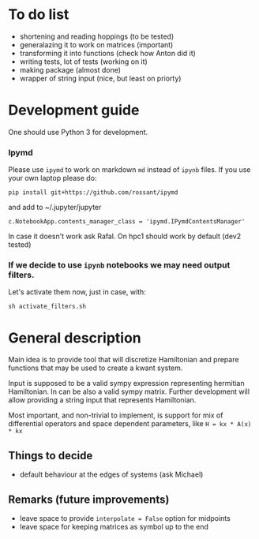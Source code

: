 # To do list
* shortening and reading hoppings (to be tested)
* generalazing it to work on matrices (important)
* transforming it into functions (check how Anton did it)
* writing tests, lot of tests (working on it)
* making package (almost done)
* wrapper of string input (nice, but least on priorty)

# Development guide

One should use Python 3 for development.

### Ipymd
Please use ``ipymd`` to work on markdown ``md`` instead of ``ipynb`` files.
If you use your own laptop please do:
```
pip install git+https://github.com/rossant/ipymd
```
and add to ~/.jupyter/jupyter
```
c.NotebookApp.contents_manager_class = 'ipymd.IPymdContentsManager'
```
In case it doesn't work ask Rafal. On hpc1 should work by default (dev2 tested)

### If we decide to use ``ipynb`` notebooks we may need output filters.
Let's activate them now, just in case, with:
```
sh activate_filters.sh
```

# General description

Main idea is to provide tool that will discretize Hamiltonian and prepare functions that may be used to create a kwant system.

Input is supposed to be a valid sympy expression representing hermitian Hamiltonian. In can be also a valid sympy matrix. Further development will allow providing a string input that represents Hamiltonian.

Most important, and non-trivial to implement, is support for mix of differential operators and space dependent parameters, like ``H = kx * A(x) * kx``

## Things to decide
* default behaviour at the edges of systems (ask Michael)

## Remarks (future improvements)
* leave space to provide ``interpolate = False`` option for midpoints
* leave space for keeping matrices as symbol up to the end
